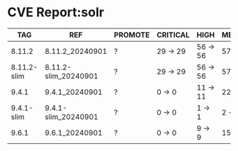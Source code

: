 # CVE Report:solr
|     TAG     |         REF          | PROMOTE | CRITICAL |   HIGH   |  MEDIUM  |   LOW    | UNKNOWN |
|-------------|----------------------|---------|----------|----------|----------|----------|---------|
| 8.11.2      | 8.11.2_20240901      | ?       | 29 -> 29 | 56 -> 56 | 57 -> 57 | 16 -> 16 | 0 -> 0  |
| 8.11.2-slim | 8.11.2-slim_20240901 | ?       | 29 -> 29 | 56 -> 56 | 57 -> 57 | 16 -> 16 | 0 -> 0  |
| 9.4.1       | 9.4.1_20240901       | ?       | 0 -> 0   | 11 -> 11 | 22 -> 22 | 3 -> 3   | 0 -> 0  |
| 9.4.1-slim  | 9.4.1-slim_20240901  | ?       | 0 -> 0   | 1 -> 1   | 2 -> 2   | 0 -> 0   | 0 -> 0  |
| 9.6.1       | 9.6.1_20240901       | ?       | 0 -> 0   | 9 -> 9   | 15 -> 15 | 3 -> 3   | 0 -> 0  |

